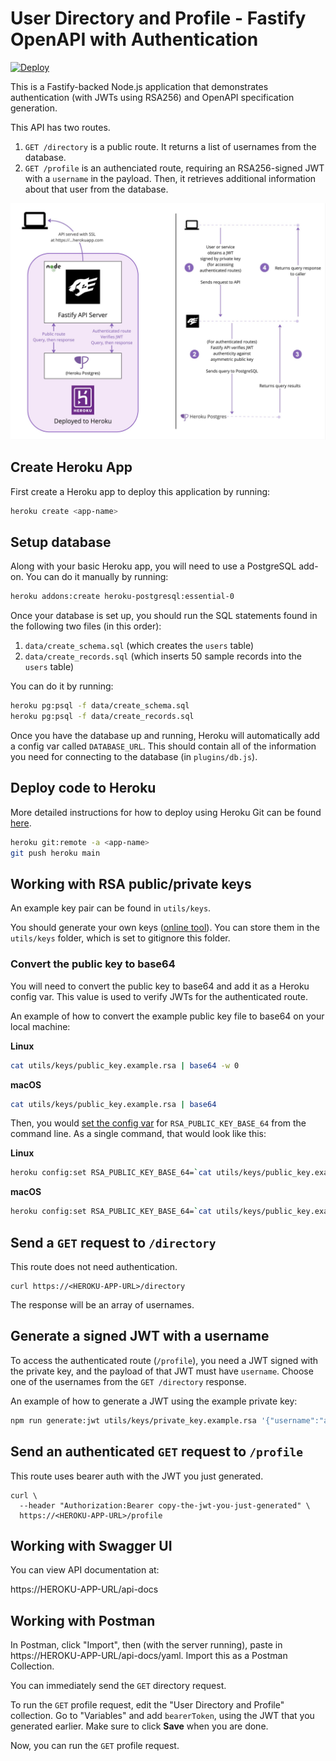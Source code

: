 # User Directory and Profile - Fastify OpenAPI with Authentication

[![Deploy](https://www.herokucdn.com/deploy/button.svg)](https://heroku.com/deploy)

This is a Fastify-backed Node.js application that demonstrates authentication (with JWTs using RSA256) and OpenAPI specification generation.

This API has two routes.

1. `GET /directory` is a public route. It returns a list of usernames from the database.
2. `GET /profile` is an authenciated route, requiring an RSA256-signed JWT with a `username` in the payload. Then, it retrieves additional information about that user from the database.

![Architecture](img/architecture.png)

## Create Heroku App

First create a Heroku app to deploy this application by running:

```sh
heroku create <app-name>
```

## Setup database

Along with your basic Heroku app, you will need to use a PostgreSQL add-on.
You can do it manually by running:

```sh
heroku addons:create heroku-postgresql:essential-0
```

Once your database is set up, you should run the SQL statements found in the following two files (in this order):

1. `data/create_schema.sql` (which creates the `users` table)
2. `data/create_records.sql` (which inserts 50 sample records into the `users` table)

You can do it by running:

```sh
heroku pg:psql -f data/create_schema.sql
heroku pg:psql -f data/create_records.sql
```

Once you have the database up and running, Heroku will automatically add a config var called `DATABASE_URL`. This should contain all of the information you need for connecting to the database (in `plugins/db.js`).

## Deploy code to Heroku

More detailed instructions for how to deploy using Heroku Git can be found [here](https://devcenter.heroku.com/articles/git#create-a-heroku-remote).

```sh
heroku git:remote -a <app-name>
git push heroku main
```

## Working with RSA public/private keys

An example key pair can be found in `utils/keys`.

You should generate your own keys ([online tool](https://cryptotools.net/rsagen)). You can store them in the `utils/keys` folder, which is set to gitignore this folder.

### Convert the public key to base64

You will need to convert the public key to base64 and add it as a Heroku config var. This value is used to verify JWTs for the authenticated route.

An example of how to convert the example public key file to base64 on your local machine:

**Linux**

```sh
cat utils/keys/public_key.example.rsa | base64 -w 0
```

**macOS**

```sh
cat utils/keys/public_key.example.rsa | base64
```

Then, you would [set the config var](https://devcenter.heroku.com/articles/config-vars) for `RSA_PUBLIC_KEY_BASE_64` from the command line. As a single command, that would look like this:

**Linux**

```sh
heroku config:set RSA_PUBLIC_KEY_BASE_64=`cat utils/keys/public_key.example.rsa | base64 -w 0`
```

**macOS**

```sh
heroku config:set RSA_PUBLIC_KEY_BASE_64=`cat utils/keys/public_key.example.rsa | base64`
```

## Send a `GET` request to `/directory`

This route does not need authentication.

```
curl https://<HEROKU-APP-URL>/directory
```

The response will be an array of usernames.

## Generate a signed JWT with a username

To access the authenticated route (`/profile`), you need a JWT signed with the private key, and the payload of that JWT must have `username`. Choose one of the usernames from the `GET /directory` response.

An example of how to generate a JWT using the example private key:

```sh
npm run generate:jwt utils/keys/private_key.example.rsa '{"username":"aisha.upton"}'
```

## Send an authenticated `GET` request to `/profile`

This route uses bearer auth with the JWT you just generated.

```
curl \
  --header "Authorization:Bearer copy-the-jwt-you-just-generated" \
  https://<HEROKU-APP-URL>/profile
```

## Working with Swagger UI

You can view API documentation at:

https://HEROKU-APP-URL/api-docs

## Working with Postman

In Postman, click "Import", then (with the server running), paste in https://HEROKU-APP-URL/api-docs/yaml. Import this as a Postman Collection.

You can immediately send the `GET` directory request.

To run the `GET` profile request, edit the "User Directory and Profile" collection. Go to "Variables" and add `bearerToken`, using the JWT that you generated earlier. Make sure to click **Save** when you are done.

Now, you can run the `GET` profile request.
